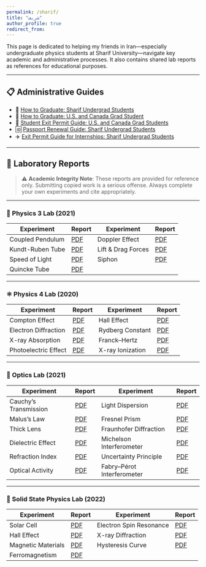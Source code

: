 ```yaml
---
permalink: /sharif/
title: "شریف"
author_profile: true
redirect_from: 
---
```


This page is dedicated to helping my friends in Iran—especially undergraduate physics students at Sharif University—navigate key academic and administrative processes. It also contains shared lab reports as references for educational purposes.

---

## 📋 Administrative Guides

- 📄 [How to Graduate: Sharif Undergrad Students](/files/Guide_to_Graduation.pdf)
- 🎒 [How to Graduate: U.S. and Canada Grad Student](/files/Guide_to_Graduate_US_Canada.pdf)
- 🛂 [Student Exit Permit Guide: U.S. and Canada Grad Students](/files/Exit_Permit_for_International_Students.pdf)  
- 🆔 [Passport Renewal Guide: Sharif Undergrad Students](/files/Passport_Renewal_for_Domestic_Students.pdf)  
- ✈️ [Exit Permit Guide for Internships: Sharif Undergrad Students](/files/Exit_Request_for_Internship.pdf) 

---

## 🧪 Laboratory Reports

> ⚠️ **Academic Integrity Note**: These reports are provided for reference only. Submitting copied work is a serious offense. Always complete your own experiments and cite appropriately.

---

### 🔬 Physics 3 Lab (2021)

| Experiment             | Report                        | Experiment           | Report                        |
|------------------------|-------------------------------|----------------------|-------------------------------|
| Coupled Pendulum       | [PDF](/files/GL3-1.pdf)       | Doppler Effect       | [PDF](/files/GL3-2.pdf)       |
| Kundt-Ruben Tube       | [PDF](/files/GL3-3.pdf)       | Lift & Drag Forces   | [PDF](/files/GL3-4.pdf)       |
| Speed of Light         | [PDF](/files/GL3-5.pdf)       | Siphon               | [PDF](/files/GL3-6.pdf)       |
| Quincke Tube           | [PDF](/files/GL3-7.pdf)       |                      |                               |

---

### ⚛️ Physics 4 Lab (2020)

| Experiment             | Report                        | Experiment           | Report                        |
|------------------------|-------------------------------|----------------------|-------------------------------|
| Compton Effect         | [PDF](/files/GL4-1.pdf)       | Hall Effect          | [PDF](/files/GL4-2.pdf)       |
| Electron Diffraction   | [PDF](/files/GL4-3.pdf)       | Rydberg Constant     | [PDF](/files/GL4-4.pdf)       |
| X-ray Absorption       | [PDF](/files/GL4-5.pdf)       | Franck–Hertz         | [PDF](/files/GL4-6.pdf)       |
| Photoelectric Effect   | [PDF](/files/GL4-7.pdf)       | X-ray Ionization     | [PDF](/files/GL4-8.pdf)       |

---

### 🔎 Optics Lab (2021)

| Experiment                  | Report                        | Experiment                    | Report                        |
|-----------------------------|-------------------------------|-------------------------------|-------------------------------|
| Cauchy’s Transmission       | [PDF](/files/Opt-1.pdf)       | Light Dispersion              | [PDF](/files/Opt-2.pdf)       |
| Malus’s Law                 | [PDF](/files/Opt-3.pdf)       | Fresnel Prism                 | [PDF](/files/Opt-4.pdf)       |
| Thick Lens                  | [PDF](/files/Opt-5.pdf)       | Fraunhofer Diffraction        | [PDF](/files/Opt-6.pdf)       |
| Dielectric Effect           | [PDF](/files/Opt-7.pdf)       | Michelson Interferometer      | [PDF](/files/Opt-8.pdf)       |
| Refraction Index            | [PDF](/files/Opt-9.pdf)       | Uncertainty Principle         | [PDF](/files/Opt-10.pdf)      |
| Optical Activity            | [PDF](/files/Opt-11.pdf)      | Fabry–Pérot Interferometer    | [PDF](/files/Opt-12.pdf)      |

---

### 🧲 Solid State Physics Lab (2022)

| Experiment                 | Report                        | Experiment               | Report                        |
|----------------------------|-------------------------------|--------------------------|-------------------------------|
| Solar Cell                 | [PDF](/files/SSP-1.pdf)       | Electron Spin Resonance  | [PDF](/files/SSP-2.pdf)       |
| Hall Effect                | [PDF](/files/SSP-3.pdf)       | X-ray Diffraction        | [PDF](/files/SSP-4.pdf)       |
| Magnetic Materials         | [PDF](/files/SSP-5.pdf)       | Hysteresis Curve         | [PDF](/files/SSP-6.pdf)       |
| Ferromagnetism             | [PDF](/files/SSP-7.pdf)       |                          |                               |

